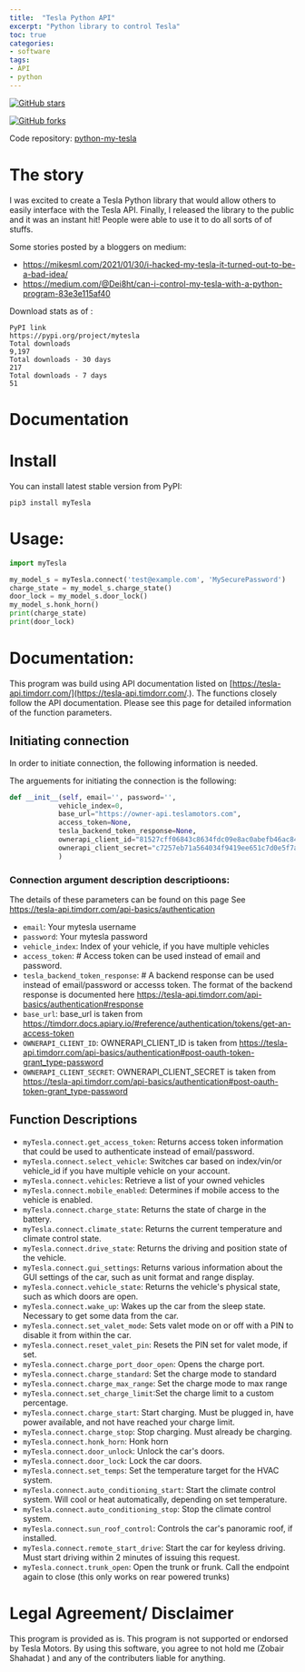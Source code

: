 ```yaml
---
title:  "Tesla Python API"
excerpt: "Python library to control Tesla"
toc: true
categories:
- software
tags:
- API
- python
---
```

[![GitHub stars](https://img.shields.io/github/stars/zmsp/python-my-tesla?style=for-the-badge)](https://github.com/zmsp/python-my-tesla/stargazers)   
  

[![GitHub forks](https://img.shields.io/github/forks/zmsp/python-my-tesla?style=for-the-badge)](https://github.com/zmsp/python-my-tesla)  
  

Code repository: [python-my-tesla](https://github.com/zmsp/python-my-tesla)  

# The story 

I was excited to create a Tesla Python library that would allow others to easily interface with the Tesla API. Finally, I released the library to the public and it was an instant hit! People were able to use it to do all sorts of of stuffs. 


Some stories posted by a bloggers on medium: 
* https://mikesml.com/2021/01/30/i-hacked-my-tesla-it-turned-out-to-be-a-bad-idea/
* https://medium.com/@Dei8ht/can-i-control-my-tesla-with-a-python-program-83e3e115af40







Download stats as of : 

```
PyPI link
https://pypi.org/project/mytesla
Total downloads
9,197
Total downloads - 30 days
217
Total downloads - 7 days
51
```
# Documentation

# Install

You can install latest stable version from PyPI:

```pip3 install myTesla```

# Usage:

```python
import myTesla

my_model_s = myTesla.connect('test@example.com', 'MySecurePassword')
charge_state = my_model_s.charge_state()
door_lock = my_model_s.door_lock()
my_model_s.honk_horn()
print(charge_state)
print(door_lock)
```

# Documentation:

This program was build using API documentation listed
on  [https://tesla-api.timdorr.com/](https://tesla-api.timdorr.com/.). The functions closely follow the API
documentation. Please see this page for detailed information of the function parameters.

## Initiating connection

In order to initiate connection, the following information is needed.

The arguements for initiating the connection is the following:

```python
def __init__(self, email='', password='',
            vehicle_index=0,
            base_url="https://owner-api.teslamotors.com",
            access_token=None,
            tesla_backend_token_response=None,
            ownerapi_client_id="81527cff06843c8634fdc09e8ac0abefb46ac849f38fe1e431c2ef2106796384",
            ownerapi_client_secret="c7257eb71a564034f9419ee651c7d0e5f7aa6bfbd18bafb5c5c033b093bb2fa3",
            )
```

### Connection argument description descriptioons:

The details of these parameters can be found on this page See https://tesla-api.timdorr.com/api-basics/authentication

* `email`: Your mytesla username
* `password`: Your mytesla password
* `vehicle_index`: Index of your vehicle, if you have multiple vehicles
* `access_token`:  # Access token can be used instead of email and password.
* `tesla_backend_token_response`: # A backend response can be used instead of email/password or accesss token. The
  format of the backend response is documented here https://tesla-api.timdorr.com/api-basics/authentication#response
* `base_url`: base_url is taken from https://timdorr.docs.apiary.io/#reference/authentication/tokens/get-an-access-token
* `OWNERAPI_CLIENT_ID`: OWNERAPI_CLIENT_ID is taken
  from https://tesla-api.timdorr.com/api-basics/authentication#post-oauth-token-grant_type-password
* `OWNERAPI_CLIENT_SECRET`:  OWNERAPI_CLIENT_SECRET is taken
  from https://tesla-api.timdorr.com/api-basics/authentication#post-oauth-token-grant_type-password

## Function Descriptions

* `myTesla.connect.get_access_token`: Returns access token information that could be used to authenticate instead of
  email/password.
* `myTesla.connect.select_vehicle`: Switches car based on index/vin/or vehicle_id if you have multiple vehicle on your
  account.
* `myTesla.connect.vehicles`: Retrieve a list of your owned vehicles
* `myTesla.connect.mobile_enabled`: Determines if mobile access to the vehicle is enabled.
* `myTesla.connect.charge_state`: Returns the state of charge in the battery.
* `myTesla.connect.climate_state`: Returns the current temperature and climate control state.
* `myTesla.connect.drive_state`: Returns the driving and position state of the vehicle.
* `myTesla.connect.gui_settings`: Returns various information about the GUI settings of the car, such as unit format and
  range display.
* `myTesla.connect.vehicle_state`: Returns the vehicle's physical state, such as which doors are open.
* `myTesla.connect.wake_up`: Wakes up the car from the sleep state. Necessary to get some data from the car.
* `myTesla.connect.set_valet_mode`: Sets valet mode on or off with a PIN to disable it from within the car.
* `myTesla.connect.reset_valet_pin`: Resets the PIN set for valet mode, if set.
* `myTesla.connect.charge_port_door_open`: Opens the charge port.
* `myTesla.connect.charge_standard`: Set the charge mode to standard
* `myTesla.connect.charge_max_range`: Set the charge mode to max range
* `myTesla.connect.set_charge_limit`:Set the charge limit to a custom percentage.
* `myTesla.connect.charge_start`: Start charging. Must be plugged in, have power available, and not have reached your
  charge limit.
* `myTesla.connect.charge_stop`: Stop charging. Must already be charging.
* `myTesla.connect.honk_horn`: Honk horn
* `myTesla.connect.door_unlock`:  Unlock the car's doors.
* `myTesla.connect.door_lock`: Lock the car doors.
* `myTesla.connect.set_temps`: Set the temperature target for the HVAC system.
* `myTesla.connect.auto_conditioning_start`: Start the climate control system. Will cool or heat automatically,
  depending on set temperature.
* `myTesla.connect.auto_conditioning_stop`: Stop the climate control system.
* `myTesla.connect.sun_roof_control`: Controls the car's panoramic roof, if installed.
* `myTesla.connect.remote_start_drive`: Start the car for keyless driving. Must start driving within 2 minutes of
  issuing this request.
* `myTesla.connect.trunk_open`: Open the trunk or frunk. Call the endpoint again to close (this only works on rear
  powered trunks)

# Legal Agreement/ Disclaimer

This program is provided as is. This program is not supported or endorsed by Tesla Motors. By using this software, you
agree to not hold me (Zobair Shahadat ) and any of the contributers liable for anything.